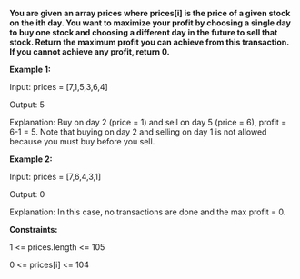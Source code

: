 **You are given an array prices where prices[i] is the price of a given stock on the ith day.
You want to maximize your profit by choosing a single day to buy one stock and choosing a different day in the future to sell that stock.
Return the maximum profit you can achieve from this transaction. If you cannot achieve any profit, return 0.**


**Example 1:**

Input: prices = [7,1,5,3,6,4]

Output: 5

Explanation: Buy on day 2 (price = 1) and sell on day 5 (price = 6), profit = 6-1 = 5.
Note that buying on day 2 and selling on day 1 is not allowed because you must buy before you sell.


**Example 2:**

Input: prices = [7,6,4,3,1]

Output: 0

Explanation: In this case, no transactions are done and the max profit = 0.
 

**Constraints:**

1 <= prices.length <= 105

0 <= prices[i] <= 104

